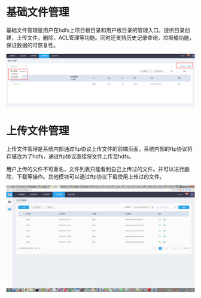 # 基础文件管理
基础文件管理是用户在hdfs上项目根目录和用户根目录的管理入口。提供目录创建，上传文件，删除，ACL管理等功能。同时还支持历史记录查询，垃圾桶功能，保证数据的可恢复性。

  ![](/平台运维/文件管理/图片/基础文件管理.png)

# 上传文件管理
上传文件管理是系统内部通过ftp协议上传文件的前端页面，系统内部的ftp协议将存储改为了hdfs，通过ftp协议直接将文件上传至hdfs。

  用户上传的文件不可重名，文件列表只能看到自己上传过的文件。并可以进行删除、下载等操作。其他模块可以通过ftp协议下载使用上传过的文件。

  ![](/平台运维/文件管理/图片/ftp.png)
